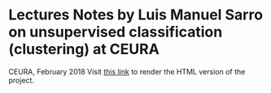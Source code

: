 # Lectures Notes by Luis Manuel Sarro on unsupervised classification (clustering) at CEURA
CEURA, February 2018
Visit [this link](https://luis-sarro.github.io/CEURA-UnsupervisedClassification/) to render the HTML version of the project.
